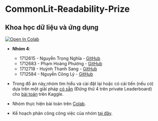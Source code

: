 # CommonLit-Readability-Prize

## Khoa học dữ liệu và ứng dụng 
[![Open In Colab](https://colab.research.google.com/assets/colab-badge.svg)](https://colab.research.google.com/github/nguyentrongnghia142/CommonLit-Readability-Prize/blob/master/Report.ipynb)
* **Nhóm 4**:
  - 1712615 - Nguyễn Trọng Nghĩa - [GitHub](https://github.com/nguyentrongnghia142)
  - 1712683 - Phạm Hoàng Phương - [GitHub](https://github.com/superman19993)
  - 1712718 - Huỳnh Thanh Sang - [GitHub](https://github.com/hts7117)
  - 1712584 - Nguyễn Công Lý - [GitHub](https://github.com/conglyne222)

* Trong đồ án này,nhóm tìm hiểu và cài đặt lại hoặc có cải tiến (nếu có) dựa trên một giải pháp [có sẵn](https://www.kaggle.com/c/commonlitreadabilityprize/discussion/258148) (Đứng thứ 4 trên private Leaderboard) cho [bài toán](https://www.kaggle.com/c/commonlitreadabilityprize/overview) trên Kaggle.
* Nhóm thực hiện bài toán trên [Colab](https://colab.research.google.com/drive/1YjqNGG-2lm2NmwQOLrK3gPnFlHcXHr2u?authuser=2).
* Kế hoạch phân công công việc của nhóm [tại đây](https://docs.google.com/spreadsheets/d/1Y8BiDHoWgdrxW5vwP_14zdHXjN5C0zXztVS4-RTuCjo/edit#gid=0).
